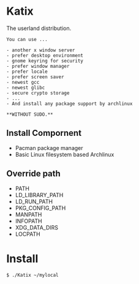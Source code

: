 # Katix

The userland distribution.


```
You can use ...

- another x window server
- prefer desktop environment
- gnome keyring for security
- prefer window manager
- prefer locale
- prefer screen saver
- newest gcc
- newest glibc
- secure crypto storage
- ...
- And install any package support by archlinux

**WITHOUT SUDO.**
```


## Install Compornent

- Pacman package manager
- Basic Linux filesystem based Archlinux

## Override path

- PATH
- LD_LIBRARY_PATH
- LD_RUN_PATH
- PKG_CONFIG_PATH
- MANPATH
- INFOPATH
- XDG_DATA_DIRS
- LOCPATH

# Install

```
$ ./Katix ~/mylocal
```
